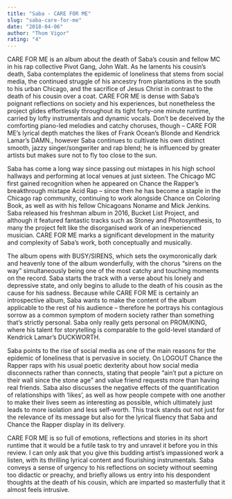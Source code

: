 ```yaml
---
title: "Saba - CARE FOR ME"
slug: "saba-care-for-me"
date: "2018-04-06"
author: "Thom Vigor"
rating: "4"
---
```


CARE FOR ME is an album about the death of Saba’s cousin and fellow MC in his rap collective Pivot Gang, John Walt. As he laments his cousin’s death, Saba contemplates the epidemic of loneliness that stems from social media, the continued struggle of his ancestry from plantations in the south to his urban Chicago, and the sacrifice of Jesus Christ in contrast to the death of his cousin over a coat. CARE FOR ME is dense with Saba’s poignant reflections on society and his experiences, but nonetheless the project glides effortlessly throughout its tight forty-one minute runtime, carried by lofty instrumentals and dynamic vocals. Don’t be deceived by the comforting piano-led melodies and catchy choruses, though – CARE FOR ME’s lyrical depth matches the likes of Frank Ocean’s Blonde and Kendrick Lamar’s DAMN., however Saba continues to cultivate his own distinct smooth, jazzy singer/songwriter and rap blend; he is influenced by greater artists but makes sure not to fly too close to the sun.

Saba has come a long way since passing out mixtapes in his high school hallways and performing at local venues at just sixteen. The Chicago MC first gained recognition when he appeared on Chance the Rapper’s breakthrough mixtape Acid Rap – since then he has become a staple in the Chicago rap community, continuing to work alongside Chance on Coloring Book, as well as with his fellow Chicagoans Noname and Mick Jenkins. Saba released his freshman album in 2016, Bucket List Project, and although it featured fantastic tracks such as Stoney and Photosynthesis, to many the project felt like the disorganised work of an inexperienced musician. CARE FOR ME marks a significant development in the maturity and complexity of Saba’s work, both conceptually and musically.

The album opens with BUSY/SIRENS, which sets the oxymoronically dark and heavenly tone of the album wonderfully, with the chorus “sirens on the way” simultaneously being one of the most catchy and touching moments on the record. Saba starts the track with a verse about his lonely and depressive state, and only begins to allude to the death of his cousin as the cause for his sadness. Because while CARE FOR ME is certainly an introspective album, Saba wants to make the content of the album applicable to the rest of his audience – therefore he portrays his contagious sorrow as a common symptom of modern society rather than something that’s strictly personal. Saba only really gets personal on PROM/KING, where his talent for storytelling is comparable to the gold-level standard of Kendrick Lamar’s DUCKWORTH.

Saba points to the rise of social media as one of the main reasons for the epidemic of loneliness that is pervasive in society. On LOGOUT Chance the Rapper raps with his usual poetic dexterity about how social media disconnects rather than connects, stating that people “ain’t put a picture on their wall since the stone age” and value friend requests more than having real friends. Saba also discusses the negative effects of the quantification of relationships with ‘likes’, as well as how people compete with one another to make their lives seem as interesting as possible, which ultimately just leads to more isolation and less self-worth. This track stands out not just for the relevance of its message but also for the lyrical fluency that Saba and Chance the Rapper display in its delivery.

CARE FOR ME is so full of emotions, reflections and stories in its short runtime that it would be a futile task to try and unravel it before you in this review. I can only ask that you give this budding artist’s impassioned work a listen, with its thrilling lyrical content and flourishing instrumentals. Saba conveys a sense of urgency to his reflections on society without seeming too didactic or preachy, and briefly allows us entry into his despondent thoughts at the death of his cousin, which are imparted so masterfully that it almost feels intrusive.
